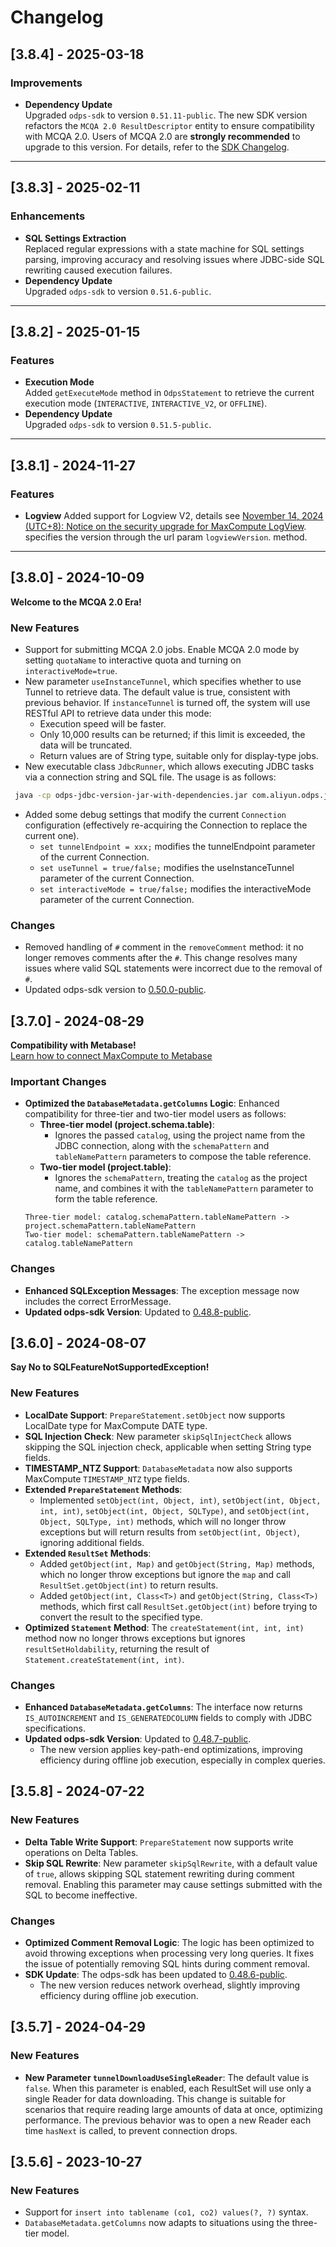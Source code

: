 # Changelog
## [3.8.4] - 2025-03-18
### Improvements
- **Dependency Update**  
  Upgraded `odps-sdk` to version `0.51.11-public`. The new SDK version refactors the `MCQA 2.0 ResultDescriptor` entity to ensure compatibility with MCQA 2.0. Users of MCQA 2.0 are **strongly recommended** to upgrade to this version. For details, refer to the [SDK Changelog](https://github.com/aliyun/aliyun-odps-java-sdk/releases/tag/v0.51.11-public).
---

## [3.8.3] - 2025-02-11
### Enhancements
- **SQL Settings Extraction**  
  Replaced regular expressions with a state machine for SQL settings parsing, improving accuracy and resolving issues where JDBC-side SQL rewriting caused execution failures.
- **Dependency Update**  
  Upgraded `odps-sdk` to version `0.51.6-public`.
---

## [3.8.2] - 2025-01-15
### Features
- **Execution Mode**  
  Added `getExecuteMode` method in `OdpsStatement` to retrieve the current execution mode (`INTERACTIVE`, `INTERACTIVE_V2`, or `OFFLINE`).
- **Dependency Update**  
  Upgraded `odps-sdk` to version `0.51.5-public`.
---

## [3.8.1] - 2024-11-27
### Features
- **Logview** Added support for Logview V2, details see [November 14, 2024 (UTC+8): Notice on the security upgrade for MaxCompute LogView](https://www.alibabacloud.com/help/en/maxcompute/product-overview/2024-service-notices). specifies the version through the url param `logviewVersion`.
  method.

----
## [3.8.0] - 2024-10-09
**Welcome to the MCQA 2.0 Era!**
### New Features
- Support for submitting MCQA 2.0 jobs. Enable MCQA 2.0 mode by setting `quotaName` to interactive quota and turning on `interactiveMode=true`.
- New parameter `useInstanceTunnel`, which specifies whether to use Tunnel to retrieve data. The default value is true, consistent with previous behavior.
  If `instanceTunnel` is turned off, the system will use RESTful API to retrieve data under this mode:
    - Execution speed will be faster.
    - Only 10,000 results can be returned; if this limit is exceeded, the data will be truncated.
    - Return values are of String type, suitable only for display-type jobs.
- New executable class `JdbcRunner`, which allows executing JDBC tasks via a connection string and SQL file. The usage is as follows:
```bash
 java -cp odps-jdbc-version-jar-with-dependencies.jar com.aliyun.odps.jdbc.JdbcRunner <jdbc_url> <sql_file>
```
- Added some debug settings that modify the current `Connection` configuration (effectively re-acquiring the Connection to replace the current one).
    - `set tunnelEndpoint = xxx;` modifies the tunnelEndpoint parameter of the current Connection.
    - `set useTunnel = true/false;` modifies the useInstanceTunnel parameter of the current Connection.
    - `set interactiveMode = true/false;` modifies the interactiveMode parameter of the current Connection.
### Changes
- Removed handling of `#` comment in the `removeComment` method: it no longer removes comments after the `#`. This change resolves many issues where valid SQL statements were incorrect due to the removal of `#`.
- Updated odps-sdk version to [0.50.0-public](https://github.com/aliyun/aliyun-odps-java-sdk/blob/release/0.50.x/CHANGELOG.md#0500-public---2024-10-09).

## [3.7.0] - 2024-08-29
**Compatibility with Metabase!**  
[Learn how to connect MaxCompute to Metabase](https://help.aliyun.com/zh/maxcompute/user-guide/connect-metabase-to-maxcompute)
### Important Changes
- **Optimized the `DatabaseMetadata.getColumns` Logic**: Enhanced compatibility for three-tier and two-tier model users as follows:
    - **Three-tier model (project.schema.table)**:
        - Ignores the passed `catalog`, using the project name from the JDBC connection, along with the `schemaPattern` and `tableNamePattern` parameters to compose the table reference.
    - **Two-tier model (project.table)**:
        - Ignores the `schemaPattern`, treating the `catalog` as the project name, and combines it with the `tableNamePattern` parameter to form the table reference.
  ```text
  Three-tier model: catalog.schemaPattern.tableNamePattern -> project.schemaPattern.tableNamePattern
  Two-tier model: schemaPattern.tableNamePattern -> catalog.tableNamePattern
  ```
### Changes
- **Enhanced SQLException Messages**: The exception message now includes the correct ErrorMessage.
- **Updated odps-sdk Version**: Updated to [0.48.8-public](https://github.com/aliyun/aliyun-odps-java-sdk/blob/release/0.50.x/CHANGELOG.md#0488-public---2024-08-12).

## [3.6.0] - 2024-08-07
**Say No to SQLFeatureNotSupportedException!**
### New Features
- **LocalDate Support**: `PrepareStatement.setObject` now supports LocalDate type for MaxCompute DATE type.
- **SQL Injection Check**: New parameter `skipSqlInjectCheck` allows skipping the SQL injection check, applicable when setting String type fields.
- **TIMESTAMP_NTZ Support**: `DatabaseMetadata` now also supports MaxCompute `TIMESTAMP_NTZ` type fields.
- **Extended `PrepareStatement` Methods**:
    - Implemented `setObject(int, Object, int)`, `setObject(int, Object, int, int)`, `setObject(int, Object, SQLType)`, and `setObject(int, Object, SQLType, int)` methods, which will no longer throw exceptions but will return results from `setObject(int, Object)`, ignoring additional fields.
- **Extended `ResultSet` Methods**:
    - Added `getObject(int, Map)` and `getObject(String, Map)` methods, which no longer throw exceptions but ignore the `map` and call `ResultSet.getObject(int)` to return results.
    - Added `getObject(int, Class<T>)` and `getObject(String, Class<T>)` methods, which first call `ResultSet.getObject(int)` before trying to convert the result to the specified type.
- **Optimized `Statement` Method**: The `createStatement(int, int, int)` method now no longer throws exceptions but ignores `resultSetHoldability`, returning the result of `Statement.createStatement(int, int)`.
### Changes
- **Enhanced `DatabaseMetadata.getColumns`**: The interface now returns `IS_AUTOINCREMENT` and `IS_GENERATEDCOLUMN` fields to comply with JDBC specifications.
- **Updated odps-sdk Version**: Updated to [0.48.7-public](https://github.com/aliyun/aliyun-odps-java-sdk/blob/release/0.50.x/CHANGELOG.md#0487-public---2024-08-07).
    - The new version applies key-path-end optimizations, improving efficiency during offline job execution, especially in complex queries.

## [3.5.8] - 2024-07-22
### New Features
- **Delta Table Write Support**: `PrepareStatement` now supports write operations on Delta Tables.
- **Skip SQL Rewrite**: New parameter `skipSqlRewrite`, with a default value of `true`, allows skipping SQL statement rewriting during comment removal. Enabling this parameter may cause settings submitted with the SQL to become ineffective.
### Changes
- **Optimized Comment Removal Logic**: The logic has been optimized to avoid throwing exceptions when processing very long queries. It fixes the issue of potentially removing SQL hints during comment removal.
- **SDK Update**: The odps-sdk has been updated to [0.48.6-public](https://github.com/aliyun/aliyun-odps-java-sdk/blob/release/0.50.x/CHANGELOG.md#0486-public---2024-07-17).
    - The new version reduces network overhead, slightly improving efficiency during offline job execution.

## [3.5.7] - 2024-04-29
### New Features
- **New Parameter `tunnelDownloadUseSingleReader`**: The default value is `false`. When this parameter is enabled, each ResultSet will use only a single Reader for data downloading. This change is suitable for scenarios that require reading large amounts of data at once, optimizing performance. The previous behavior was to open a new Reader each time `hasNext` is called, to prevent connection drops.

## [3.5.6] - 2023-10-27
### New Features
- Support for `insert into tablename (co1, co2) values(?, ?)` syntax.
- `DatabaseMetadata.getColumns` now adapts to situations using the three-tier model.